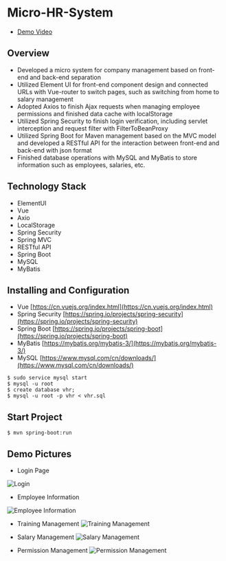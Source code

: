 # Micro-HR-System
* [Demo Video](https://drive.google.com/file/d/1bdi3fWUGmzeylp4cx3JlZVZ7_21MrnCf/view)

## Overview
* Developed a micro system for company management based on front-end and back-end separation
* Utilized Element UI for front-end component design and connected URLs with Vue-router to switch pages, such as switching from home to salary management
* Adopted Axios to finish Ajax requests when managing employee permissions and finished data cache with localStorage
* Utilized Spring Security to finish login verification, including servlet interception and request filter with FilterToBeanProxy
* Utilized Spring Boot for Maven management based on the MVC model and developed a RESTful API for the interaction between front-end and back-end with json format
* Finished database operations with MySQL and MyBatis to store information such as employees, salaries, etc.

## Technology Stack

* ElementUI
* Vue
* Axio
* LocalStorage
* Spring Security
* Spring MVC
* RESTful API
* Spring Boot
* MySQL
* MyBatis

## Installing and Configuration
* Vue [https://cn.vuejs.org/index.html](https://cn.vuejs.org/index.html)
* Spring Security [https://spring.io/projects/spring-security](https://spring.io/projects/spring-security)
* Spring Boot [https://spring.io/projects/spring-boot](https://spring.io/projects/spring-boot)
* MyBatis [https://mybatis.org/mybatis-3/](https://mybatis.org/mybatis-3/)
* MySQL [https://www.mysql.com/cn/downloads/](https://www.mysql.com/cn/downloads/)

```
$ sudo service mysql start   
$ mysql -u root  
$ create database vhr;
$ mysql -u root -p vhr < vhr.sql
```
## Start Project
```
$ mvn spring-boot:run
```
## Demo Pictures

* Login Page

![Login](https://github.com/DAL185/Micro-HR-System/blob/master/HR%20screenshot/%E5%B1%8F%E5%B9%95%E5%BF%AB%E7%85%A7%202019-09-27%20%E4%B8%8B%E5%8D%885.23.19.png)

* Employee Information

![Employee Information](https://github.com/DAL185/Micro-HR-System/blob/master/HR%20screenshot/%E5%B1%8F%E5%B9%95%E5%BF%AB%E7%85%A7%202019-09-27%20%E4%B8%8B%E5%8D%885.23.45.png)

* Training Management
![Training Management](https://github.com/DAL185/Micro-HR-System/blob/master/HR%20screenshot/%E5%B1%8F%E5%B9%95%E5%BF%AB%E7%85%A7%202019-09-27%20%E4%B8%8B%E5%8D%885.24.02.png)

* Salary Management
![Salary Management](https://github.com/DAL185/Micro-HR-System/blob/master/HR%20screenshot/%E5%B1%8F%E5%B9%95%E5%BF%AB%E7%85%A7%202019-09-27%20%E4%B8%8B%E5%8D%885.24.15.png)

* Permission Management
![Permission Management](https://github.com/DAL185/Micro-HR-System/blob/master/HR%20screenshot/%E5%B1%8F%E5%B9%95%E5%BF%AB%E7%85%A7%202019-09-27%20%E4%B8%8B%E5%8D%885.24.29.png)
